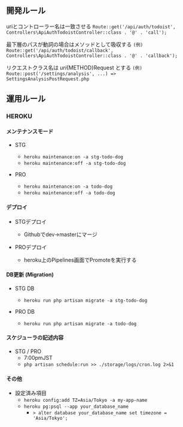 ## 開発ルール
uriとコントローラー名は一致させる
`Route::get('/api/auth/todoist', Controllers\ApiAuthTodoistController::class . '@' . 'call');`

最下層のパスが動詞の場合はメソッドとして吸収する
`(例) Route::get('/api/auth/todoist/callback', Controllers\ApiAuthTodoistController::class . '@' . 'callback');`

リクエストクラス名は ${uri}${METHOD}Request とする
`(例) Route::post('/settings/analysis', ...) => SettingsAnalysisPostRequest.php`

## 運用ルール
### HEROKU
#### メンテナンスモード
- STG
  - `heroku maintenance:on -a stg-todo-dog`
  - `heroku maintenance:off -a stg-todo-dog`
    
- PRO
  - `heroku maintenance:on -a todo-dog`
  - `heroku maintenance:off -a todo-dog`
#### デプロイ
- STGデプロイ
  - Githubでdev→masterにマージ
    
- PROデプロイ
  - heroku上のPipelines画面でPromoteを実行する
    
#### DB更新 (Migration)
- STG DB
  - `heroku run php artisan migrate -a stg-todo-dog`

- PRO DB
  - `heroku run php artisan migrate -a todo-dog`

#### スケジューラの記述内容
- STG / PRO
  - 7:00pmJST
  - `php artisan schedule:run >> ./storage/logs/cron.log 2>&1`
    
#### その他
- 設定済み項目
  - `heroku config:add TZ=Asia/Tokyo -a my-app-name`
  - `heroku pg:psql --app your_database_name`
    - `> alter database your_database_name set timezone = 'Asia/Tokyo';` 

